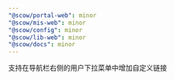 ```yaml
---
"@scow/portal-web": minor
"@scow/mis-web": minor
"@scow/config": minor
"@scow/lib-web": minor
"@scow/docs": minor
---
```


支持在导航栏右侧的用户下拉菜单中增加自定义链接
